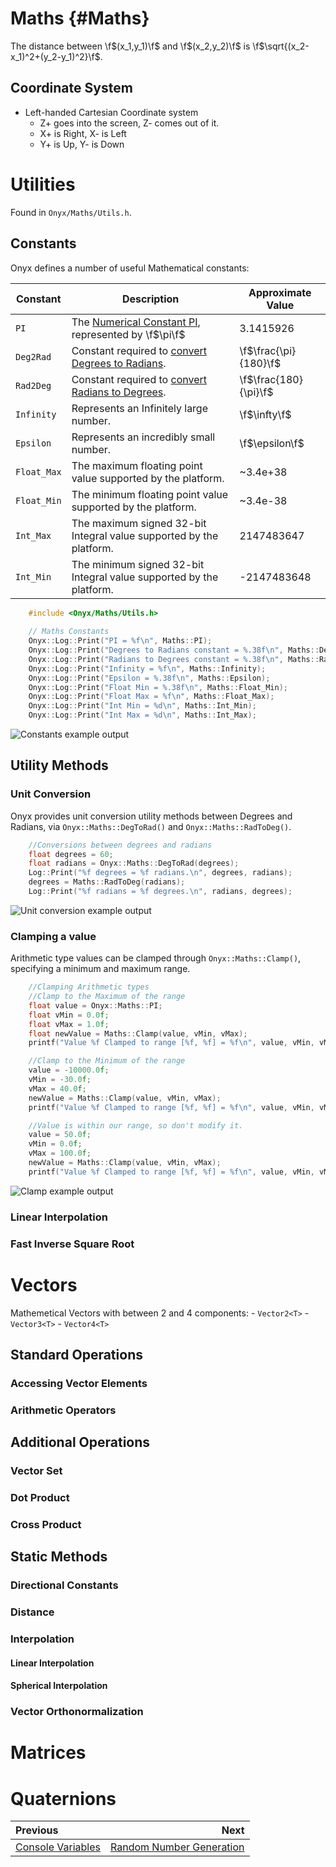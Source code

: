 Maths {#Maths}
===

  The distance between \f$(x_1,y_1)\f$ and \f$(x_2,y_2)\f$ is 
  \f$\sqrt{(x_2-x_1)^2+(y_2-y_1)^2}\f$.
## Coordinate System
- Left-handed Cartesian Coordinate system
    - Z+ goes into the screen, Z- comes out of it. 
    - X+ is Right, X- is Left
    - Y+ is Up, Y- is Down

# Utilities
Found in `Onyx/Maths/Utils.h`.

## Constants
Onyx defines a number of useful Mathematical constants:

| Constant | Description | Approximate Value | 
| - | - | - |
| `PI` | The [Numerical Constant PI](https://en.wikipedia.org/wiki/Pi), represented by \f$\pi\f$ | 3.1415926 |
| `Deg2Rad` | Constant required to [convert Degrees to Radians](https://en.wikipedia.org/wiki/Degree_%28angle%29). | \f$\frac{\pi}{180}\f$ | 
| `Rad2Deg` | Constant required to [convert Radians to Degrees](https://en.wikipedia.org/wiki/Radian). | \f$\frac{180}{\pi}\f$  |
| `Infinity` | Represents an Infinitely large number. | \f$\infty\f$ | 
| `Epsilon` | Represents an incredibly small number. | \f$\epsilon\f$ | 
| `Float_Max` | The maximum floating point value supported by the platform. | ~3.4e+38 |
| `Float_Min` | The minimum floating point value supported by the platform. | ~3.4e-38 |
| `Int_Max` | The maximum signed 32-bit Integral value supported by the platform. | 2147483647 |
| `Int_Min` | The minimum signed 32-bit Integral value supported by the platform. | -2147483648 |

```cpp
    #include <Onyx/Maths/Utils.h>
    
    // Maths Constants
    Onyx::Log::Print("PI = %f\n", Maths::PI);
    Onyx::Log::Print("Degrees to Radians constant = %.38f\n", Maths::Deg2Rad);
    Onyx::Log::Print("Radians to Degrees constant = %.38f\n", Maths::Rad2Deg);
    Onyx::Log::Print("Infinity = %f\n", Maths::Infinity); 
    Onyx::Log::Print("Epsilon = %.38f\n", Maths::Epsilon);
    Onyx::Log::Print("Float Min = %.38f\n", Maths::Float_Min);
    Onyx::Log::Print("Float Max = %f\n", Maths::Float_Max);
    Onyx::Log::Print("Int Min = %d\n", Maths::Int_Min);
    Onyx::Log::Print("Int Max = %d\n", Maths::Int_Max);
```

![Constants example output](/img_maths_constants_output.png)

## Utility Methods
### Unit Conversion
Onyx provides unit conversion utility methods between Degrees and Radians, via `Onyx::Maths::DegToRad()` and `Onyx::Maths::RadToDeg()`. 

```cpp
    //Conversions between degrees and radians
    float degrees = 60; 
    float radians = Onyx::Maths::DegToRad(degrees);
    Log::Print("%f degrees = %f radians.\n", degrees, radians);
    degrees = Maths::RadToDeg(radians); 
    Log::Print("%f radians = %f degrees.\n", radians, degrees); 
```

![Unit conversion example output](/img_maths_unit_conversion_output.png)

### Clamping a value
Arithmetic type values can be clamped through `Onyx::Maths::Clamp()`, specifying a minimum and maximum range. 

```cpp
    //Clamping Arithmetic types
    //Clamp to the Maximum of the range
    float value = Onyx::Maths::PI; 
    float vMin = 0.0f; 
    float vMax = 1.0f; 
    float newValue = Maths::Clamp(value, vMin, vMax); 
    printf("Value %f Clamped to range [%f, %f] = %f\n", value, vMin, vMax, newValue);

    //Clamp to the Minimum of the range
    value = -10000.0f; 
    vMin = -30.0f; 
    vMax = 40.0f; 
    newValue = Maths::Clamp(value, vMin, vMax); 
    printf("Value %f Clamped to range [%f, %f] = %f\n", value, vMin, vMax, newValue);

    //Value is within our range, so don't modify it. 
    value = 50.0f; 
    vMin = 0.0f; 
    vMax = 100.0f; 
    newValue = Maths::Clamp(value, vMin, vMax); 
    printf("Value %f Clamped to range [%f, %f] = %f\n", value, vMin, vMax, newValue);
```

![Clamp example output](/img_maths_clamp_output.png)

### Linear Interpolation
### Fast Inverse Square Root

# Vectors
Mathemetical Vectors with between 2 and 4 components: 
    - `Vector2<T>`
    - `Vector3<T>`
    - `Vector4<T>`

## Standard Operations
### Accessing Vector Elements
### Arithmetic Operators
## Additional Operations
### Vector Set
### Dot Product
### Cross Product
## Static Methods
### Directional Constants
### Distance
### Interpolation
#### Linear Interpolation
#### Spherical Interpolation
### Vector Orthonormalization

# Matrices

# Quaternions


<div class="section_buttons">
 
| Previous          |                              Next |
|:------------------|----------------------------------:|
| [Console Variables](CVars.md) | [Random Number Generation](RNG.md) |
 
</div>